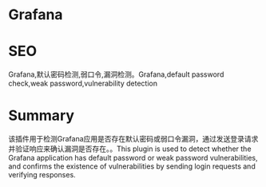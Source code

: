 # Grafana
# SEO
Grafana,默认密码检测,弱口令,漏洞检测。Grafana,default password check,weak password,vulnerability detection
# Summary
该插件用于检测Grafana应用是否存在默认密码或弱口令漏洞，通过发送登录请求并验证响应来确认漏洞是否存在。。This plugin is used to detect whether the Grafana application has default password or weak password vulnerabilities, and confirms the existence of vulnerabilities by sending login requests and verifying responses.
